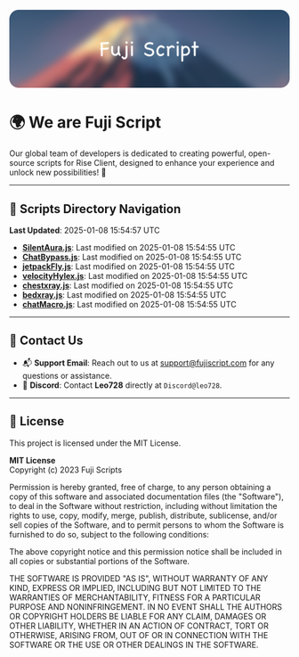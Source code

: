 ![Banner](.github/b.webp)

# 🌍 **We are Fuji Script**

Our global team of developers is dedicated to creating powerful, open-source scripts for Rise Client, designed to enhance your experience and unlock new possibilities! 🌟

---
<!-- SCRIPTS_NAVIGATION_START -->
## 📂 **Scripts Directory Navigation**

**Last Updated**: 2025-01-08 15:54:57 UTC

- **[SilentAura.js](scripts/SilentAura.js)**: Last modified on 2025-01-08 15:54:55 UTC
- **[ChatBypass.js](scripts/ChatBypass.js)**: Last modified on 2025-01-08 15:54:55 UTC
- **[jetpackFly.js](scripts/jetpackFly.js)**: Last modified on 2025-01-08 15:54:55 UTC
- **[velocityHylex.js](scripts/velocityHylex.js)**: Last modified on 2025-01-08 15:54:55 UTC
- **[chestxray.js](scripts/chestxray.js)**: Last modified on 2025-01-08 15:54:55 UTC
- **[bedxray.js](scripts/bedxray.js)**: Last modified on 2025-01-08 15:54:55 UTC
- **[chatMacro.js](scripts/chatMacro.js)**: Last modified on 2025-01-08 15:54:55 UTC

<!-- SCRIPTS_NAVIGATION_END -->

---

## 💬 **Contact Us**  
- 📬 **Support Email**: Reach out to us at [support@fujiscript.com](mailto:support@fujiscript.com) for any questions or assistance.  
- 💬 **Discord**: Contact **Leo728** directly at `Discord@leo728`.

---

## 📜 **License**

This project is licensed under the MIT License.  

**MIT License**  
Copyright (c) 2023 Fuji Scripts  

Permission is hereby granted, free of charge, to any person obtaining a copy of this software and associated documentation files (the "Software"), to deal in the Software without restriction, including without limitation the rights to use, copy, modify, merge, publish, distribute, sublicense, and/or sell copies of the Software, and to permit persons to whom the Software is furnished to do so, subject to the following conditions:  

The above copyright notice and this permission notice shall be included in all copies or substantial portions of the Software.  

THE SOFTWARE IS PROVIDED "AS IS", WITHOUT WARRANTY OF ANY KIND, EXPRESS OR IMPLIED, INCLUDING BUT NOT LIMITED TO THE WARRANTIES OF MERCHANTABILITY, FITNESS FOR A PARTICULAR PURPOSE AND NONINFRINGEMENT. IN NO EVENT SHALL THE AUTHORS OR COPYRIGHT HOLDERS BE LIABLE FOR ANY CLAIM, DAMAGES OR OTHER LIABILITY, WHETHER IN AN ACTION OF CONTRACT, TORT OR OTHERWISE, ARISING FROM, OUT OF OR IN CONNECTION WITH THE SOFTWARE OR THE USE OR OTHER DEALINGS IN THE SOFTWARE.  
